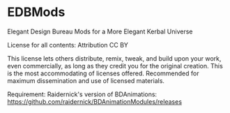 # EDBMods
Elegant Design Bureau Mods for a More Elegant Kerbal Universe

License for all contents:
Attribution
CC BY

This license lets others distribute, remix, tweak, and build upon your work, even commercially, as long as they credit you for the original creation. This is the most accommodating of licenses offered. Recommended for maximum dissemination and use of licensed materials. 

Requirement: Raidernick's version of BDAnimations: https://github.com/raidernick/BDAnimationModules/releases
